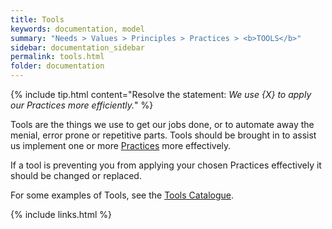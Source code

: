 ```yaml
---
title: Tools
keywords: documentation, model
summary: "Needs > Values > Principles > Practices > <b>TOOLS</b>"
sidebar: documentation_sidebar
permalink: tools.html
folder: documentation
---
```


{% include tip.html content="Resolve the statement: *We use {X} to apply our Practices more efficiently.*" %}

Tools are the things we use to get our jobs done, or to automate away the menial, error prone or repetitive parts. Tools should be brought in to assist us implement one or more [Practices](/practices) more effectively.

If a tool is preventing you from applying your chosen Practices effectively it should be changed or replaced.

For some examples of Tools, see the [Tools Catalogue](tools-catalogue).

{% include links.html %}
